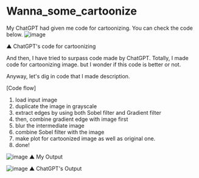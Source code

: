 # Wanna_some_cartoonize

My ChatGPT had given me code for cartoonizing.
You can check the code below.
![image](https://user-images.githubusercontent.com/128031528/227484652-4a32f893-e0aa-4fa1-a511-91a21e1c8718.png)

▲ ChatGPT's code for cartoonizing


And then,
I have tried to surpass code made by ChatGPT.
Totally, I made code for cartoonizing image.
but I wonder if this code is better or not. 

Anyway, let's dig in code that I made description.

[Code flow]
1. load input image
2. duplicate the image in grayscale
3. extract edges by using both Sobel filter and Gradient filter
4. then, combine gradient edge with image first
5. blur the intermediate image
6. combine Sobel filter with the image
7. make plot for cartoonized image as well as original one.
8. done!

![image](https://user-images.githubusercontent.com/128031528/227486340-662855ae-b3c6-4263-b2e6-dd27a79e8925.png)
▲ My Output 

![image](https://user-images.githubusercontent.com/128031528/227487030-03e6cf69-9f8e-49c4-bd9b-9e7a3a8ba329.png)
▲ ChatGPT's Output
